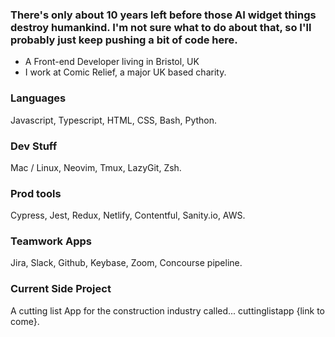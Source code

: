 ### There's only about 10 years left before those AI widget things destroy humankind. I'm not sure what to do about that, so I'll probably just keep pushing a bit of code here.

- A Front-end Developer living in Bristol, UK
- I work at Comic Relief, a major UK based charity.

### Languages
Javascript, Typescript, HTML, CSS, Bash, Python.

### Dev Stuff
Mac / Linux, Neovim, Tmux, LazyGit, Zsh.

### Prod tools
Cypress, Jest, Redux, Netlify, Contentful, Sanity.io, AWS.

### Teamwork Apps
Jira, Slack, Github, Keybase, Zoom, Concourse pipeline.

### Current Side Project
A cutting list App for the construction industry called... cuttinglistapp {link to come}.

